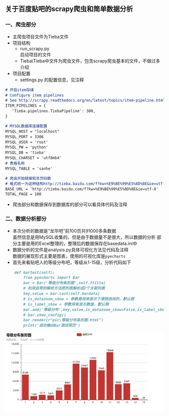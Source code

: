 ## 关于百度贴吧的scrapy爬虫和简单数据分析
### 一、爬虫部分
- 主爬虫项目文件为Tieba文件
- 项目结构
    - run_scrapy.py
    </br>启动项目的文件
    - Tieba\Tieba中文件为爬虫文件，包含scrapy爬虫基本的文件，不做过多介绍
- 项目配置
    - settings.py 的配置信息，见注释
```markdown
# 开启item存储
# Configure item pipelines
# See http://scrapy.readthedocs.org/en/latest/topics/item-pipeline.html
ITEM_PIPELINES = {
   'Tieba.pipelines.TiebaPipeline': 300,
}
```
```markdown
# MYSQL数据库连接配置
MYSQL_HOST = "localhost"
MYSQL_PORT = 3306
MYSQL_USER = 'root'
MYSQL_PW = 'python'
MYSQL_DB = 'tieba'
MYSQL_CHARSET = 'utf8mb4'
# 表格名称
MYSQL_TABLE = 'sanhe'
```
```markdown
# 爬虫开始链接和总页码数
# 格式统一为这种结构http://tieba.baidu.com/f?kw=%E9%BE%99%E5%8D%8E&ie=utf-8
BASE_URL = 'http://tieba.baidu.com/f?kw=%E9%BE%99%E5%8D%8E&ie=utf-8'
TOTAL_PAGE = 100
```
- 爬虫部分和数据保存到数据库的部分可以看具体代码及注释


### 二、数据分析部分
- 本次分析的数据是“龙华吧”前100页共91000多条数据
    </br>虽然信息是用MySQL收集的，但是由于数据量不是很大，所以数据的分析
    部分主要是用的Excel整理的，整理后的数据保存在basedata.ini中
- 数据分析的文件是analysis.py具体可视化方法见代码及注释
</br>数据的展现形式主要是图表，使用的可视化库是`pyecharts` 
- 首先来看贴吧人的等级分布吧，等级从1-15级，分析代码如下
```markdown
    def bartest(self):
        from pyecharts import Bar
        bar = Bar('等级分布条形图',self.ftitle)
        # 利用自带的解析方法把列表解析成2个关联列表
        key,value = bar.cast(self.bardata)
        # is_datazoom_show = 参数是用来显示下滑筛选块的，默认假
        # is_label_show = 参数用来显示数值，默认假
        bar.add('等级分布',key,value,is_datazoom_show=False,is_label_show=True)
        # bar.show_config()
        bar.render(r"pic\等级分布条形图.html")
        print('成功输出Bar测试网页')
```
![1](https://github.com/Hopetree/Scrapy-Tieba/blob/master/pic/%E7%AD%89%E7%BA%A7%E5%88%86%E5%B8%83%E6%9D%A1%E5%BD%A2%E5%9B%BE.png)
